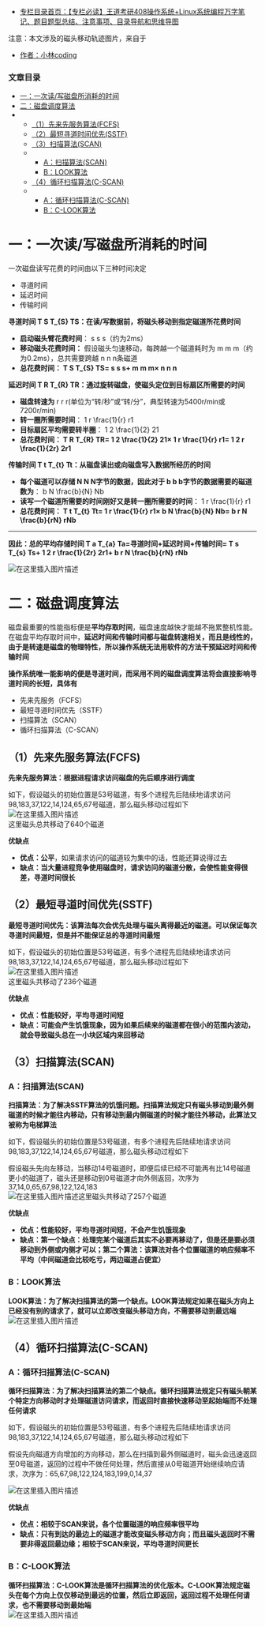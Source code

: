  

- [专栏目录首页：【专栏必读】王道考研408操作系统+Linux系统编程万字笔记、题目题型总结、注意事项、目录导航和思维导图](https://zhangxing-tech.blog.csdn.net/article/details/121004242?spm=1001.2014.3001.5502)

注意：本文涉及的磁头移动轨迹图片，来自于

- [作者：小林coding](https://blog.csdn.net/qq_34827674)

### 文章目录

- [一：一次读/写磁盘所消耗的时间](#_11)
- [二：磁盘调度算法](#_49)
- - [（1）先来先服务算法\(FCFS\)](#1FCFS_62)
  - [（2）最短寻道时间优先\(SSTF\)](#2SSTF_76)
  - [（3）扫描算法\(SCAN\)](#3SCAN_88)
  - - [A：扫描算法\(SCAN\)](#ASCAN_89)
    - [B：LOOK算法](#BLOOK_102)
  - [（4）循环扫描算法\(C-SCAN\)](#4CSCAN_107)
  - - [A：循环扫描算法\(C-SCAN\)](#ACSCAN_108)
    - [B：C-LOOK算法](#BCLOOK_125)

# 一：一次读/写磁盘所消耗的时间

一次磁盘读写花费的时间由以下三种时间决定

- 寻道时间
- 延迟时间
- 传输时间

**寻道时间 T S T\_\{S\} TS​：在读/写数据前，将磁头移动到指定磁道所花费时间**

- **启动磁头臂花费时间**： s s s（约为2ms）
- **移动磁头花费时间：** 假设磁头匀速移动，每跨越一个磁道耗时为 m m m（约为0.2ms），总共需要跨越 n n n条磁道
- **总花费时间： T S T\_\{S\} TS​\= s s s+ m m m× n n n**

**延迟时间 T R T\_\{R\} TR​：通过旋转磁盘，使磁头定位到目标扇区所需要的时间**

- **磁盘转速为** r r r\(单位为“转/秒”或“转/分”，典型转速为5400r/min或7200r/min\)
- **转一圈所需要时间**： 1 r \\frac\{1\}\{r\} r1​
- **目标扇区平均需要转半圈**： 1 2 \\frac\{1\}\{2\} 21​
- **总花费时间： T R T\_\{R\} TR​\= 1 2 \\frac\{1\}\{2\} 21​× 1 r \\frac\{1\}\{r\} r1​\= 1 2 r \\frac\{1\}\{2r\} 2r1​**

**传输时间 T t T\_\{t\} Tt​：从磁盘读出或向磁盘写入数据所经历的时间**

- **每个磁道可以存储 N N N字节的数据，因此对于 b b b字节的数据需要的磁道数为**： b N \\frac\{b\}\{N\} Nb​
- **读写一个磁道所需要的时间刚好又是转一圈所需要的时间**： 1 r \\frac\{1\}\{r\} r1​
- **总花费时间： T t T\_\{t\} Tt​\= 1 r \\frac\{1\}\{r\} r1​× b N \\frac\{b\}\{N\} Nb​\= b r N \\frac\{b\}\{rN\} rNb​**

---

**因此：总的平均存储时间 T a T\_\{a\} Ta​\=寻道时间+延迟时间+传输时间= T s T\_\{s\} Ts​+ 1 2 r \\frac\{1\}\{2r\} 2r1​+ b r N \\frac\{b\}\{rN\} rNb​**

![在这里插入图片描述](https://ziquyun.com/main/csdn/img?url=https%3A%2F%2Fimg-blog.csdnimg.cn%2Fc5d41ea8e50b4e3692d0e70d9cdcf4e2.png%3Fx-oss-process%3Dimage%2Fwatermark%2Ctype_d3F5LXplbmhlaQ%2Cshadow_50%2Ctext_Q1NETiBA5b-r5LmQ5rGf5rmW%2Csize_20%2Ccolor_FFFFFF%2Ct_70%2Cg_se%2Cx_16&rfUrl=https%3A%2F%2Fzhangxing-tech.blog.csdn.net%2Farticle%2Fdetails%2F122350433)

# 二：磁盘调度算法

磁盘最重要的性能指标便是**平均存取时间**，磁盘速度越快才能越不拖累整机性能。在磁盘平均存取时间中，**延迟时间和传输时间都与磁盘转速相关，而且是线性的，由于是转速是磁盘的物理特性，所以操作系统无法用软件的方法干预延迟时间和传输时间**

**操作系统唯一能影响的便是寻道时间，而采用不同的磁盘调度算法将会直接影响寻道时间的长短，具体有**

- 先来先服务（FCFS）
- 最短寻道时间优先（SSTF）
- 扫描算法（SCAN）
- 循环扫描算法（C-SCAN）

## （1）先来先服务算法\(FCFS\)

**先来先服务算法：根据进程请求访问磁盘的先后顺序进行调度**

如下，假设磁头的初始位置是53号磁道，有多个进程先后陆续地请求访问98,183,37,122,14,124,65,67号磁道，那么磁头移动过程如下  
![在这里插入图片描述](https://ziquyun.com/main/csdn/img?url=https%3A%2F%2Fimg-blog.csdnimg.cn%2Fca3898beb8dd467da41c711d69b0f17e.png%3Fx-oss-process%3Dimage%2Fwatermark%2Ctype_d3F5LXplbmhlaQ%2Cshadow_50%2Ctext_Q1NETiBA5b-r5LmQ5rGf5rmW%2Csize_20%2Ccolor_FFFFFF%2Ct_70%2Cg_se%2Cx_16&rfUrl=https%3A%2F%2Fzhangxing-tech.blog.csdn.net%2Farticle%2Fdetails%2F122350433)  
这里磁头总共移动了640个磁道

**优缺点**

- **优点：公平**，如果请求访问的磁道较为集中的话，性能还算说得过去
- **缺点：当大量进程竞争使用磁盘时，请求访问的磁道分散，会使性能变得很差，寻道时间很长**

## （2）最短寻道时间优先\(SSTF\)

**最短寻道时间优先：该算法每次会优先处理与磁头离得最近的磁道。可以保证每次寻道时间最短，但是并不能保证总的寻道时间最短**

如下，假设磁头的初始位置是53号磁道，有多个进程先后陆续地请求访问98,183,37,122,14,124,65,67号磁道，那么磁头移动过程如下  
![在这里插入图片描述](https://ziquyun.com/main/csdn/img?url=https%3A%2F%2Fimg-blog.csdnimg.cn%2Fe22167ff5cc4409b865137c3ff745f55.png%3Fx-oss-process%3Dimage%2Fwatermark%2Ctype_d3F5LXplbmhlaQ%2Cshadow_50%2Ctext_Q1NETiBA5b-r5LmQ5rGf5rmW%2Csize_20%2Ccolor_FFFFFF%2Ct_70%2Cg_se%2Cx_16&rfUrl=https%3A%2F%2Fzhangxing-tech.blog.csdn.net%2Farticle%2Fdetails%2F122350433)  
这里磁头共移动了236个磁道

**优缺点**

- **优点：性能较好，平均寻道时间短**
- **缺点：可能会产生饥饿现象，因为如果后续来的磁道都在很小的范围内波动，就会导致磁头总在一小块区域内来回移动**

## （3）扫描算法\(SCAN\)

### A：扫描算法\(SCAN\)

**扫描算法：为了解决SSTF算法的饥饿问题。扫描算法规定只有磁头移动到最外侧磁道的时候才能往内移动，只有移动到最内侧磁道的时候才能往外移动，此算法又被称为电梯算法**

如下，假设磁头的初始位置是53号磁道，有多个进程先后陆续地请求访问98,183,37,122,14,124,65,67号磁道，那么磁头移动过程如下

假设磁头先向左移动，当移动14号磁道时，即便后续已经不可能再有比14号磁道更小的磁道了，磁头还是移动到0号磁道才向外侧返回，次序为37,14,0,65,67,98,122,124,183  
![在这里插入图片描述](https://ziquyun.com/main/csdn/img?url=https%3A%2F%2Fimg-blog.csdnimg.cn%2Faa03706abe10476093474774146652c9.png%3Fx-oss-process%3Dimage%2Fwatermark%2Ctype_d3F5LXplbmhlaQ%2Cshadow_50%2Ctext_Q1NETiBA5b-r5LmQ5rGf5rmW%2Csize_20%2Ccolor_FFFFFF%2Ct_70%2Cg_se%2Cx_16&rfUrl=https%3A%2F%2Fzhangxing-tech.blog.csdn.net%2Farticle%2Fdetails%2F122350433)这里磁头共移动了257个磁道

**优缺点**

- **优点：性能较好，平均寻道时间短，不会产生饥饿现象**
- **缺点：第一个缺点：处理完某个磁道后其实不必要再移动了，但是还是要必须移动到外侧或内侧才可以；第二个算法：该算法对各个位置磁道的响应频率不平均（中间磁道会比较吃亏，两边磁道占便宜）**

### B：LOOK算法

**LOOK算法：为了解决扫描算法的第一个缺点。LOOK算法规定如果在磁头方向上已经没有别的请求了，就可以立即改变磁头移动方向，不需要移动到最远端**  
![在这里插入图片描述](https://ziquyun.com/main/csdn/img?url=https%3A%2F%2Fimg-blog.csdnimg.cn%2F5e9e1b50fe7746fbbe3217be9f7f287b.png%3Fx-oss-process%3Dimage%2Fwatermark%2Ctype_d3F5LXplbmhlaQ%2Cshadow_50%2Ctext_Q1NETiBA5b-r5LmQ5rGf5rmW%2Csize_20%2Ccolor_FFFFFF%2Ct_70%2Cg_se%2Cx_16&rfUrl=https%3A%2F%2Fzhangxing-tech.blog.csdn.net%2Farticle%2Fdetails%2F122350433)

## （4）循环扫描算法\(C-SCAN\)

### A：循环扫描算法\(C-SCAN\)

**循环扫描算法：为了解决扫描算法的第二个缺点。循环扫描算法规定只有磁头朝某个特定方向移动时才处理磁道访问请求，而返回时直接快速移动至起始端而不处理任何请求**

如下，假设磁头的初始位置是53号磁道，有多个进程先后陆续地请求访问98,183,37,122,14,124,65,67号磁道，那么磁头移动过程如下

假设先向磁道方向增加的方向移动，那么在扫描到最外侧磁道时，磁头会迅速返回至0号磁道，返回的过程中不做任何处理，然后直接从0号磁道开始继续响应请求，次序为：65,67,98,122,124,183,199,0,14,37

![在这里插入图片描述](https://ziquyun.com/main/csdn/img?url=https%3A%2F%2Fimg-blog.csdnimg.cn%2F0362c1173e724fb2aeff688459d8824a.png%3Fx-oss-process%3Dimage%2Fwatermark%2Ctype_d3F5LXplbmhlaQ%2Cshadow_50%2Ctext_Q1NETiBA5b-r5LmQ5rGf5rmW%2Csize_20%2Ccolor_FFFFFF%2Ct_70%2Cg_se%2Cx_16&rfUrl=https%3A%2F%2Fzhangxing-tech.blog.csdn.net%2Farticle%2Fdetails%2F122350433)

**优缺点**

- **优点：相较于SCAN来说，各个位置磁道的响应频率很平均**
- **缺点：只有到达的最边上的磁道才能改变磁头移动方向；而且磁头返回时不需要非得返回最边缘；相较于SCAN来说，平均寻道时间更长**

### B：C-LOOK算法

**循环扫描算法：C-LOOK算法是循环扫描算法的优化版本。C-LOOK算法规定磁头在每个方向上仅仅移动到最远的位置，然后立即返回，返回过程不处理任何请求，也不需要移动到最始端**  
![在这里插入图片描述](https://ziquyun.com/main/csdn/img?url=https%3A%2F%2Fimg-blog.csdnimg.cn%2Fb2bec7c5b186429b9ed7b9bdabd1af6c.png%3Fx-oss-process%3Dimage%2Fwatermark%2Ctype_d3F5LXplbmhlaQ%2Cshadow_50%2Ctext_Q1NETiBA5b-r5LmQ5rGf5rmW%2Csize_20%2Ccolor_FFFFFF%2Ct_70%2Cg_se%2Cx_16&rfUrl=https%3A%2F%2Fzhangxing-tech.blog.csdn.net%2Farticle%2Fdetails%2F122350433)